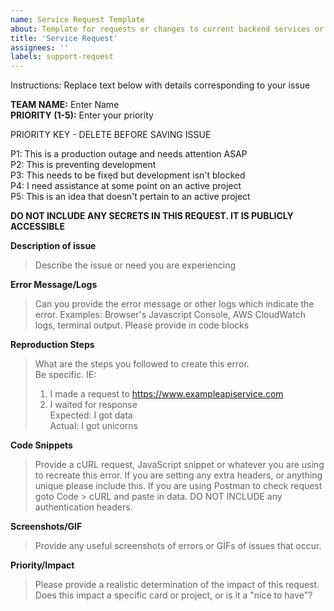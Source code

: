 ```yaml
---
name: Service Request Template
about: Template for requests or changes to current backend services or assistance with troubleshooting
title: 'Service Request'
assignees: ''
labels: support-request
---
```


Instructions: Replace text below with details corresponding to your issue

**TEAM NAME:** Enter Name  
**PRIORITY (1-5):** Enter your priority  

PRIORITY KEY - DELETE BEFORE SAVING ISSUE

P1: This is a production outage and needs attention ASAP  
P2: This is preventing development  
P3: This needs to be fixed but development isn't blocked  
P4: I need assistance at some point on an active project  
P5: This is an idea that doesn't pertain to an active project  

**DO NOT INCLUDE ANY SECRETS IN THIS REQUEST. IT IS PUBLICLY ACCESSIBLE**

**Description of issue**

> Describe the issue or need you are experiencing

**Error Message/Logs**

> Can you provide the error message or other logs which indicate the error. Examples: Browser's Javascript Console, AWS CloudWatch logs, terminal output. Please provide in code blocks

**Reproduction Steps**

> What are the steps you followed to create this error.   
> Be specific. IE:
> 1. I made a request to https://www.exampleapiservice.com  
> 2. I waited for response  
> Expected: I got data  
> Actual: I got unicorns  

**Code Snippets**

> Provide a cURL request, JavaScript snippet or whatever you are using to recreate this error. If you are setting any extra headers, or anything unique please include this. If you are using Postman to check request goto Code > cURL and paste in data. DO NOT INCLUDE any authentication headers.

**Screenshots/GIF**

> Provide any useful screenshots of errors or GIFs of issues that occur.

**Priority/Impact**

> Please provide a realistic determination of the impact of this request. Does this impact a specific card or project, or is it a "nice to have"?
